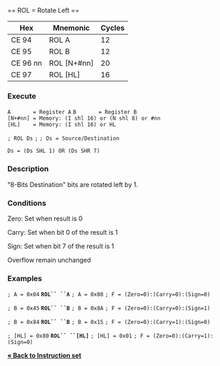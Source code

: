 \== ROL = Rotate Left ==

| Hex      | Mnemonic       | Cycles |
| -------- | -------------- | ------ |
| CE 94    | ROL A          | 12     |
| CE 95    | ROL B          | 12     |
| CE 96 nn | ROL \[N+\#nn\] | 20     |
| CE 97    | ROL \[HL\]     | 16     |

### Execute

`A       = Register A`
`B       = Register B`
`[N+#nn] = Memory: (I shl 16) or (N shl 8) or #nn`
`[HL]    = Memory: (I shl 16) or HL`

`; ROL Ds`
`;`
`; Ds = Source/Destination`

`Ds = (Ds SHL 1) OR (Ds SHR 7)`

### Description

"8-Bits Destination" bits are rotated left by 1.

### Conditions

Zero: Set when result is 0

Carry: Set when bit 0 of the result is 1

Sign: Set when bit 7 of the result is 1

Overflow remain unchanged

### Examples

`; A = 0x04`
**`ROL`` ``A`**
`; A = 0x08`
`; F = (Zero=0):(Carry=0):(Sign=0)`

`; B = 0x45`
**`ROL`` ``B`**
`; B = 0x8A`
`; F = (Zero=0):(Carry=0):(Sign=1)`

`; B = 0x84`
**`ROL`` ``B`**
`; B = 0x15`
`; F = (Zero=0):(Carry=1):(Sign=0)`

`; [HL] = 0x80`
**`ROL`` ``[HL]`**
`; [HL] = 0x01`
`; F = (Zero=0):(Carry=1):(Sign=0)`

[**« Back to Instruction set**](PM_InstructionList.md "wikilink")